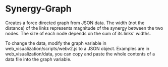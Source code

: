 # Synergy-Graph

Creates a force directed graph from JSON data.
The width (not the distance) of the links represents magnitude of the synergy between the two nodes.
The size of each node depends on the sum of its links' widths.

To change the data, modify the graph variable in web_visualization/scripts/webv2.js to a JSON object.
Examples are in web_visualization/data, you can copy and paste the whole contents of a data file into the graph variable.
